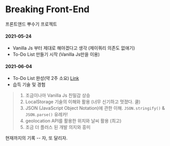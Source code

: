 Breaking Front-End
=====================

프론트앤드 뿌수기 프로젝트

#### 2021-05-24
- Vanilla Js 부터 제대로 해야겠다고 생각 (제이쿼리 의존도 없애기)
- To-Do List 만들기 시작 (Vanilla Js만을 이용)

#### 2021-06-04
- To-Do List 완성(약 2주 소요) [Link](http://www.google.co.kr“구글”)
- 습득 기술 및 경험
>1. 조금이나마 Vanilla Js 친밀감 상승
>2. LocalStorage 기술의 이해와 활용 (너무 신기하고 멋졌다. 쿨)
>3. JSON (JavaScript Object Notation)에 관한 이해. `JSON.stringify()` & `JSON.parse()` 유레카!
>4. geolocation API를 활용한 위치와 날씨 활용 (최고)
>5. 조금 더 플러스 된 개발 의지와 흥미

현재까지의 기록 --
자, 또 달리자.
